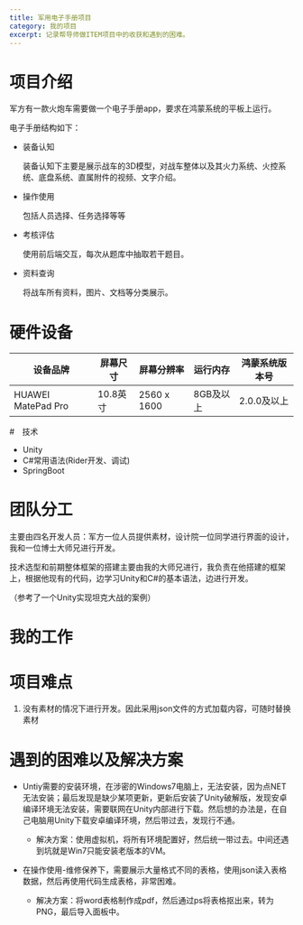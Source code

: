 ```yaml
---
title: 军用电子手册项目
category: 我的项目
excerpt: 记录帮导师做ITEM项目中的收获和遇到的困难。 
---
```


# 项目介绍

军方有一款火炮车需要做一个电子手册app，要求在鸿蒙系统的平板上运行。

电子手册结构如下：

- 装备认知

  装备认知下主要是展示战车的3D模型，对战车整体以及其火力系统、火控系统、底盘系统、直属附件的视频、文字介绍。

- 操作使用

  包括人员选择、任务选择等等

- 考核评估

  使用前后端交互，每次从题库中抽取若干题目。

- 资料查询

  将战车所有资料，图片、文档等分类展示。

# 硬件设备

| **设备品牌**       | **屏幕尺寸** | **屏幕分辨率** | **运行内存** | **鸿蒙系统版本号** |
| ------------------ | ------------ | -------------- | ------------ | ------------------ |
| HUAWEI MatePad Pro | 10.8英寸     | 2560 x 1600    | 8GB及以上    | 2.0.0及以上        |

#　技术

- Unity
- C#常用语法(Rider开发、调试)
- SpringBoot

# 团队分工

主要由四名开发人员：军方一位人员提供素材，设计院一位同学进行界面的设计，我和一位博士大师兄进行开发。

技术选型和前期整体框架的搭建主要由我的大师兄进行，我负责在他搭建的框架上，根据他现有的代码，边学习Unity和C#的基本语法，边进行开发。

（参考了一个Unity实现坦克大战的案例）

# 我的工作



# 项目难点

1. 没有素材的情况下进行开发。因此采用json文件的方式加载内容，可随时替换素材

# 遇到的困难以及解决方案

- Untiy需要的安装环境，在涉密的Windows7电脑上，无法安装，因为点NET无法安装；最后发现是缺少某项更新，更新后安装了Unity破解版，发现安卓编译环境无法安装，需要联网在Unity内部进行下载。然后想的办法是，在自己电脑用Unity下载安卓编译环境，然后带过去，发现行不通。
  - 解决方案：使用虚拟机，将所有环境配置好，然后统一带过去。中间还遇到坑就是Win7只能安装老版本的VM。

- 在操作使用-维修保养下，需要展示大量格式不同的表格，使用json读入表格数据，然后再使用代码生成表格，非常困难。
  - 解决方案：将word表格制作成pdf，然后通过ps将表格抠出来，转为PNG，最后导入面板中。

